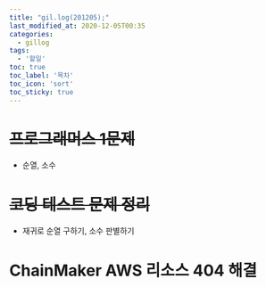 ```yaml
---
title: "gil.log(201205);"
last_modified_at: 2020-12-05T00:35
categories: 
  - gillog
tags: 
  - '할일'
toc: true
toc_label: '목차'
toc_icon: 'sort'
toc_sticky: true
---
```

# ~~프로그래머스 1문제~~
- 순열, 소수


# ~~코딩 테스트 문제 정리~~
- 재귀로 순열 구하기, 소수 판별하기


# ChainMaker AWS 리소스 404 해결

